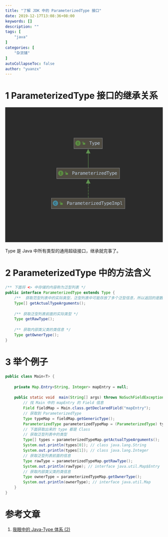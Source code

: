 ```yaml
---
title: "了解 JDK 中的 ParameterizedType 接口"
date: 2019-12-17T13:08:36+08:00
keywords: []
description: ""
tags: [
    "java"
]
categories: [
    "杂货铺"
]
autoCollapseToc: false
author: "yuanzx"
---
```


# 1 ParameterizedType 接口的继承关系

![](/hub/2019/December/23.png)

Type 是 Java 中所有类型的通用超级接口，继承就完事了。

# 2 ParameterizedType 中的方法含义

```java
/** 下面将 <> 中存储的内容称为泛型列表 */
public interface ParameterizedType extends Type {
    /**  获取范型列表中的实际类型，泛型列表中可能存放了多个泛型信息，所以返回的是数组类型的 Type[] */
    Type[] getActualTypeArguments();

    /** 获取泛型列表前面的实际类型 */
    Type getRawType();

    /** 获取内部类父类的类信息 */
    Type getOwnerType();
}
```

# 3 举个例子

```java
public class Main<T> {

    private Map.Entry<String, Integer> mapEntry = null;

    public static void  main(String[] args) throws NoSuchFieldException {
        // 找 Main 中的 mapEntry 的 Field 信息
        Field fieldMap = Main.class.getDeclaredField("mapEntry");
        // 获取到 ParameterizedType
        Type typeMap = fieldMap.getGenericType();
        ParameterizedType parameterizedTypeMap = (ParameterizedType) typeMap;
        // 下面获取出来的 type 都是 Class
        // 获取泛型列表中的类型
        Type[] types = parameterizedTypeMap.getActualTypeArguments();
        System.out.println(types[0]); // class java.lang.String
        System.out.println(types[1]); // class java.lang.Integer
        // 获取泛型列表前面的信息
        Type rawType = parameterizedTypeMap.getRawType();
        System.out.println(rawType); // interface java.util.Map$Entry
        // 获取内部类父类的类信息
        Type ownerType = parameterizedTypeMap.getOwnerType();
        System.out.println(ownerType); // interface java.util.Map
    }
}
```

# 参考文章

1. [我眼中的 Java-Type 体系 (2)](https://www.jianshu.com/p/e8eeff12c306)
